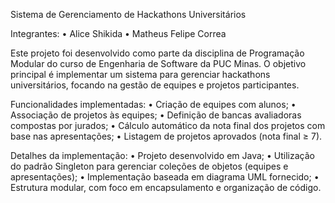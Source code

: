 Sistema de Gerenciamento de Hackathons Universitários

Integrantes:
	•	Alice Shikida
	•	Matheus Felipe Correa

Este projeto foi desenvolvido como parte da disciplina de Programação Modular do curso de Engenharia de Software da PUC Minas. O objetivo principal é implementar um sistema para gerenciar hackathons universitários, focando na gestão de equipes e projetos participantes.

Funcionalidades implementadas:
	•	Criação de equipes com alunos;
	•	Associação de projetos às equipes;
	•	Definição de bancas avaliadoras compostas por jurados;
	•	Cálculo automático da nota final dos projetos com base nas apresentações;
	•	Listagem de projetos aprovados (nota final ≥ 7).

Detalhes da implementação:
	•	Projeto desenvolvido em Java;
	•	Utilização do padrão Singleton para gerenciar coleções de objetos (equipes e apresentações);
	•	Implementação baseada em diagrama UML fornecido;
	•	Estrutura modular, com foco em encapsulamento e organização de código.

